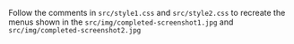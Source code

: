Follow the comments in `src/style1.css` and `src/style2.css` to recreate the menus shown in the `src/img/completed-screenshot1.jpg` and `src/img/completed-screenshot2.jpg`